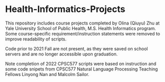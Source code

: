 # Health-Informatics-Projects

This repository includes course projects completed by Olina (Qiuyu) Zhu at Yale University School of Public Health, M.S. Health Informatics program. Some course-specific requirement/instruction statements were removed to improve readability of scripts. 

Code prior to 2021 Fall are not present, as they were saved on school servers and are no longer accessible upon graduation.

Note completion of 2022 CPSC577 scripts were based on instruction and some code snipets from CPSC577 Natural Language Processing Teaching Fellows Linyong Nan and Malcolm Sailor. 
